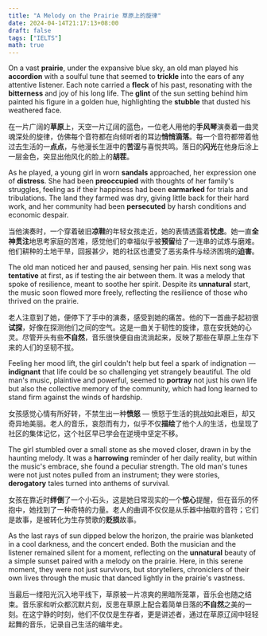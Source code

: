 ```yaml
---
title: "A Melody on the Prairie 草原上的旋律"
date: 2024-04-14T21:17:13+08:00
draft: false
tags: ["IELTS"]
math: true
---
```


On a vast **prairie**, under the expansive blue sky, an old man played his **accordion** with a soulful tune that seemed to **trickle** into the ears of any attentive listener. Each note carried a **fleck** of his past, resonating with the **bitterness** and joy of his long life. The **glint** of the sun setting behind him painted his figure in a golden hue, highlighting the **stubble** that dusted his weathered face.

在一片广阔的**草原**上，天空一片辽阔的蓝色，一位老人用他的**手风琴**演奏着一曲灵魂深处的旋律，仿佛每个音符都在向倾听者的耳边**悄悄滴落**。每一个音符都带着他过去生活的一**点点**，与他漫长生涯中的**苦涩**与喜悦共鸣。落日的**闪光**在他身后涂上一层金色，突显出他风化的脸上的**胡茬**。

As he played, a young girl in worn **sandals** approached, her expression one of **distress**. She had been **preoccupied** with thoughts of her family's struggles, feeling as if their happiness had been **earmarked** for trials and tribulations. The land they farmed was dry, giving little back for their hard work, and her community had been **persecuted** by harsh conditions and economic despair.

当他演奏时，一个穿着破旧**凉鞋**的年轻女孩走近，她的表情透露着**忧虑**。她一直**全神贯注**地思考家庭的苦难，感觉他们的幸福似乎被**预留**给了一连串的试炼与磨难。他们耕种的土地干旱，回报甚少，她的社区也遭受了恶劣条件与经济困境的**迫害**。

The old man noticed her and paused, sensing her pain. His next song was **tentative** at first, as if testing the air between them. It was a melody that spoke of resilience, meant to soothe her spirit. Despite its **unnatural** start, the music soon flowed more freely, reflecting the resilience of those who thrived on the prairie.

老人注意到了她，便停下了手中的演奏，感受到她的痛苦。他的下一首曲子起初很**试探**，好像在探测他们之间的空气。这是一曲关于韧性的旋律，意在安抚她的心灵。尽管开头有些**不自然**，音乐很快便自由流淌起来，反映了那些在草原上生存下来的人们的坚韧不拔。

Feeling her mood lift, the girl couldn't help but feel a spark of indignation — **indignant** that life could be so challenging yet strangely beautiful. The old man's music, plaintive and powerful, seemed to **portray** not just his own life but also the collective memory of the community, which had long learned to stand firm against the winds of hardship.

女孩感觉心情有所好转，不禁生出一种**愤怒** — 愤怒于生活的挑战如此艰巨，却又奇异地美丽。老人的音乐，哀怨而有力，似乎不仅**描绘**了他个人的生活，也呈现了社区的集体记忆，这个社区早已学会在逆境中坚定不移。

The girl stumbled over a small stone as she moved closer, drawn in by the haunting melody. It was a **harrowing** reminder of her daily reality, but within the music's embrace, she found a peculiar strength. The old man's tunes were not just notes pulled from an instrument; they were stories, **derogatory** tales turned into anthems of survival.

女孩在靠近时**绊倒**了一个小石头，这是她日常现实的一个**惊心**提醒，但在音乐的怀抱中，她找到了一种奇特的力量。老人的曲调不仅仅是从乐器中抽取的音符；它们是故事，是被转化为生存赞歌的**贬损**故事。

As the last rays of sun dipped below the horizon, the prairie was blanketed in a cool darkness, and the concert ended. Both the musician and the listener remained silent for a moment, reflecting on the **unnatural** beauty of a simple sunset paired with a melody on the prairie. Here, in this serene moment, they were not just survivors, but storytellers, chroniclers of their own lives through the music that danced lightly in the prairie's vastness.

当最后一缕阳光沉入地平线下，草原被一片凉爽的黑暗所笼罩，音乐会也随之结束。音乐家和听众都沉默片刻，反思在草原上配合着简单日落的**不自然**之美的一刻。在这宁静的时刻，他们不仅仅是生存者，更是讲述者，通过在草原辽阔中轻轻起舞的音乐，记录自己生活的编年史。
